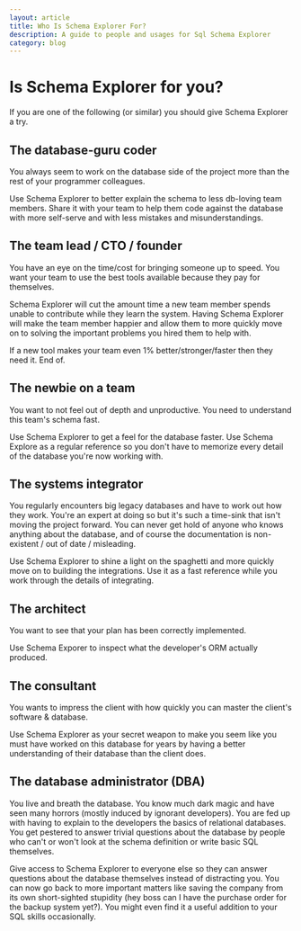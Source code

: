 ```yaml
---
layout: article
title: Who Is Schema Explorer For?
description: A guide to people and usages for Sql Schema Explorer
category: blog
---
```


# Is Schema Explorer for you?

If you are one of the following (or similar) you should give Schema Explorer a try.

## The database-guru coder

You always seem to work on the database side of the project more than the rest of your programmer colleagues.

Use Schema Explorer to better explain the schema to less db-loving team members. Share it with your team to help them code against the database with more self-serve and with less mistakes and misunderstandings.

## The team lead / CTO / founder

You have an eye on the time/cost for bringing someone up to speed. You want your team to use the best tools available because they pay for themselves.

Schema Explorer will cut the amount time a new team member spends unable to contribute while they learn the system. Having Schema Explorer will make the team member happier and allow them to more quickly move on to solving the important problems you hired them to help with.

If a new tool makes your team even 1% better/stronger/faster then they need it. End of.

## The newbie on a team

You want to not feel out of depth and unproductive. You need to understand this team's schema fast.

Use Schema Explorer to get a feel for the database faster. Use Schema Explore as a regular reference so you don't have to memorize every detail of the database you're now working with.

## The systems integrator

You regularly encounters big legacy databases and have to work out how they work. You're an expert at doing so but it's such a time-sink that isn't moving the project forward. You can never get hold of anyone who knows anything about the database, and of course the documentation is non-existent / out of date / misleading.

Use Schema Explorer to shine a light on the spaghetti and more quickly move on to building the integrations. Use it as a fast reference while you work through the details of integrating.

## The architect

You want to see that your plan has been correctly implemented.

Use Schema Exporer to inspect what the developer's ORM actually produced.

## The consultant

You wants to impress the client with how quickly you can master the client's software & database.

Use Schema Explorer as your secret weapon to make you seem like you must have worked on this database for years by having a better understanding of their database than the client does.

## The database administrator (DBA)

You live and breath the database. You know much dark magic and have seen many horrors (mostly induced by ignorant developers). You are fed up with having to explain to the developers the basics of relational databases. You get pestered to answer trivial questions about the database by people who can't or won't look at the schema definition or write basic SQL themselves.

Give access to Schema Explorer to everyone else so they can answer questions about the database themselves instead of distracting you. You can now go back to more important matters like saving the company from its own short-sighted stupidity (hey boss can I have the purchase order for the backup system yet?). You might even find it a useful addition to your SQL skills occasionally.
